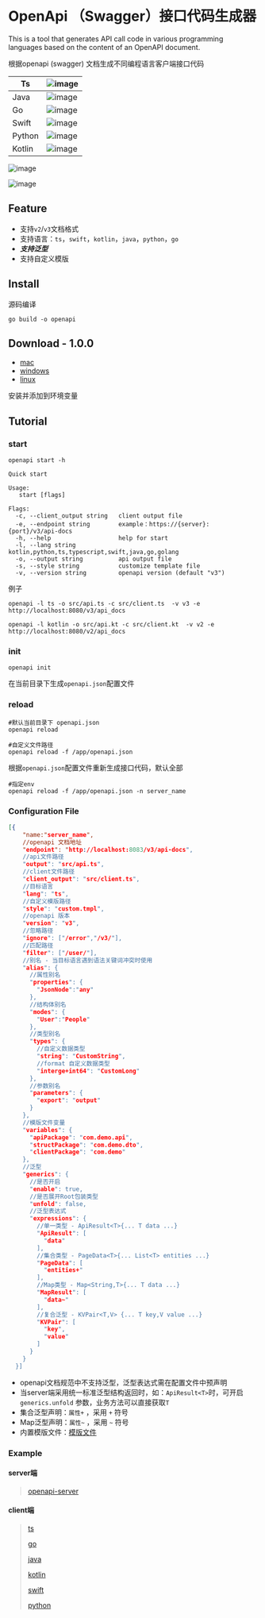 # OpenApi （Swagger）接口代码生成器 

This is a tool that generates API call code in various programming languages based on the content of an OpenAPI document.

根据openapi (swagger) 文档生成不同编程语言客户端接口代码

| Ts     | ![image](https://github.com/otk-final/openapi-codegen/blob/master/_images/api_ts.jpg) |
| ------ | ------------------------------------------------------------ |
| Java   | ![image](https://github.com/otk-final/openapi-codegen/blob/master/_images/api_java.jpg) |
| Go     | ![image](https://github.com/otk-final/openapi-codegen/blob/master/_images/api_go.jpg) |
| Swift  | ![image](https://github.com/otk-final/openapi-codegen/blob/master/_images/api_swift.jpg) |
| Python | ![image](https://github.com/otk-final/openapi-codegen/blob/master/_images/api_python.jpg) |
| Kotlin | ![image](https://github.com/otk-final/openapi-codegen/blob/master/_images/api_kotlin.jpg) |

![image](https://github.com/otk-final/openapi-codegen/blob/master/_images/home_api.png)

![image](https://github.com/otk-final/openapi-codegen/blob/master/_images/home_struct.png)

## Feature

- 支持`v2`/`v3`文档格式
- 支持语言：`ts`，`swift`，`kotlin`，`java`，`python`，`go`
- ***支持泛型***
- 支持自定义模版

## Install 

源码编译

```
go build -o openapi
```

## Download - 1.0.0

- [mac](https://github.com/otk-final/openapi-codegen/releases/download/v1.0.0/openapi_darwin.zip)
- [windows](https://github.com/otk-final/openapi-codegen/releases/download/v1.0.0/openapi_windows.zip)
- [linux](https://github.com/otk-final/openapi-codegen/releases/download/v1.0.0/openapi_linux.zip)

安装并添加到环境变量

## Tutorial

### start

```shell
openapi start -h

Quick start

Usage:
   start [flags]

Flags:
  -c, --client_output string   client output file
  -e, --endpoint string        example：https://{server}:{port}/v3/api-docs
  -h, --help                   help for start
  -l, --lang string            kotlin,python,ts,typescript,swift,java,go,golang
  -o, --output string          api output file
  -s, --style string           customize template file
  -v, --version string         openapi version (default "v3")

```

例子

```shell
openapi -l ts -o src/api.ts -c src/client.ts  -v v3 -e http://localhost:8080/v3/api_docs
```

```
openapi -l kotlin -o src/api.kt -c src/client.kt  -v v2 -e http://localhost:8080/v2/api_docs
```



### init

```shell
openapi init
```

在当前目录下生成`openapi.json`配置文件

### reload

```shell
#默认当前目录下 openapi.json
openapi reload

#自定义文件路径
openapi reload -f /app/openapi.json
```

根据`openapi.json`配置文件重新生成接口代码，默认全部

```shell
#指定env
openapi reload -f /app/openapi.json -n server_name
```



### Configuration File

```json
[{
    "name:"server_name",
    //openapi 文档地址
    "endpoint": "http://localhost:8083/v3/api-docs",
    //api文件路径
    "output": "src/api.ts",
    //client文件路径
    "client_output": "src/client.ts",
    //目标语言
    "lang": "ts",
    //自定义模版路径
    "style": "custom.tmpl",
    //openapi 版本
    "version": "v3",
    //忽略路径
    "ignore": ["/error","/v3/"],
    //匹配路径
    "filter": ["/user/"],
    //别名 - 当目标语言遇到语法关键词冲突时使用
    "alias": {
      //属性别名
      "properties": {
        "JsonNode":"any"
      },
      //结构体别名
      "modes": {
        "User":"People"
      },
      //类型别名
      "types": {
        //自定义数据类型
        "string": "CustomString",
        //format 自定义数据类型
       	"interge+int64": "CustomLong" 
      },
      //参数别名
      "parameters": {
        "export": "output"
      }
    },
    //模版文件变量
    "variables": {
      "apiPackage": "com.demo.api",
      "structPackage": "com.demo.dto",
      "clientPackage": "com.demo"
    },
    //泛型
    "generics": {
      //是否开启
      "enable": true,
      //是否展开Root包装类型
      "unfold": false,
      //泛型表达式
      "expressions": {
        //单一类型 - ApiResult<T>{... T data ...}
        "ApiResult": [
          "data"
        ],
        //集合类型 - PageData<T>{... List<T> entities ...}
        "PageData": [
          "entities+"
        ],
        //Map类型 - Map<String,T>{... T data ...}
        "MapResult": [
          "data~"
        ],
        //复合泛型 - KVPair<T,V> {... T key,V value ...}
        "KVPair": [
          "key",
          "value"
        ]
      }
    }
  }]
```

- openapi文档规范中不支持泛型，泛型表达式需在配置文件中预声明
- 当server端采用统一标准泛型结构返回时，如：`ApiResult<T>`时，可开启`generics.unfold`  参数，业务方法可以直接获取`T`
- 集合泛型声明：`属性+` ，采用 `+` 符号
- Map泛型声明：`属性~` ，采用 `~`  符号
- 内置模版文件：[模版文件](https://github.com/otk-final/openapi-codegen/tree/master/tmpl)

### Example

#### server端

> [openapi-server](https://github.com/otk-final/openapi-server)

#### client端

> [ts](https://github.com/otk-final/openapi-codegen/tree/master/_example/ts)
>
> [go](https://github.com/otk-final/openapi-codegen/tree/master/_example/golang)
>
> [java](https://github.com/otk-final/openapi-codegen/tree/master/_example/java)
>
> [kotlin](https://github.com/otk-final/openapi-codegen/tree/master/_example/kotlin)
>
> [swift](https://github.com/otk-final/openapi-codegen/tree/master/_example/swift)
>
> [python](https://github.com/otk-final/openapi-codegen/tree/master/_example/python)